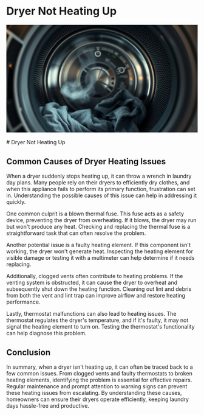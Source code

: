 <h1> Dryer Not Heating Up
 </h1><p><img src="/images/dryer_malfunctioning_no_heat-1.jpg"></p># Dryer Not Heating Up

## Common Causes of Dryer Heating Issues

When a dryer suddenly stops heating up, it can throw a wrench in laundry day plans. Many people rely on their dryers to efficiently dry clothes, and when this appliance fails to perform its primary function, frustration can set in. Understanding the possible causes of this issue can help in addressing it quickly.

One common culprit is a blown thermal fuse. This fuse acts as a safety device, preventing the dryer from overheating. If it blows, the dryer may run but won't produce any heat. Checking and replacing the thermal fuse is a straightforward task that can often resolve the problem.

Another potential issue is a faulty heating element. If this component isn't working, the dryer won't generate heat. Inspecting the heating element for visible damage or testing it with a multimeter can help determine if it needs replacing.

Additionally, clogged vents often contribute to heating problems. If the venting system is obstructed, it can cause the dryer to overheat and subsequently shut down the heating function. Cleaning out lint and debris from both the vent and lint trap can improve airflow and restore heating performance.

Lastly, thermostat malfunctions can also lead to heating issues. The thermostat regulates the dryer's temperature, and if it's faulty, it may not signal the heating element to turn on. Testing the thermostat's functionality can help diagnose this problem.

## Conclusion

In summary, when a dryer isn't heating up, it can often be traced back to a few common issues. From clogged vents and faulty thermostats to broken heating elements, identifying the problem is essential for effective repairs. Regular maintenance and prompt attention to warning signs can prevent these heating issues from escalating. By understanding these causes, homeowners can ensure their dryers operate efficiently, keeping laundry days hassle-free and productive.
